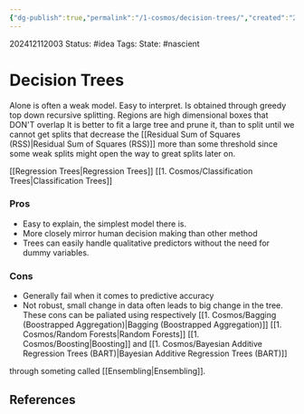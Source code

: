 ```yaml
---
{"dg-publish":true,"permalink":"/1-cosmos/decision-trees/","created":"2024-12-11T20:03:40.365-05:00","updated":"2024-12-11T21:36:32.982-05:00"}
---
```


202412112003
Status: #idea
Tags: 
State: #nascient
# Decision Trees

Alone is often a weak model.
Easy to interpret.
Is obtained through greedy top down recursive splitting.
Regions are high dimensional boxes that DON'T overlap
It is better to fit a large tree and prune it, than to split until we cannot get splits that
decrease the [[Residual Sum of Squares (RSS)\|Residual Sum of Squares (RSS)]] more than some threshold since some weak splits might open the way to great splits later on.


[[Regression Trees\|Regression Trees]]
[[1. Cosmos/Classification Trees\|Classification Trees]]

### Pros
- Easy to explain, the simplest model there is.
- More closely mirror human decision making than other method
- Trees can easily handle qualitative predictors without the need for dummy variables.
### Cons
- Generally fail when it comes to predictive accuracy
- Not robust, small change in data often leads to big change in the tree.
These cons can be paliated using respectively
[[1. Cosmos/Bagging (Boostrapped Aggregation)\|Bagging (Boostrapped Aggregation)]]
[[1. Cosmos/Random Forests\|Random Forests]]
[[1. Cosmos/Boosting\|Boosting]]
and
[[1. Cosmos/Bayesian Additive Regression Trees (BART)\|Bayesian Additive Regression Trees (BART)]]

through someting called [[Ensembling\|Ensembling]].
## References
